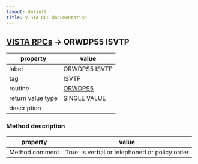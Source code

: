 ```yaml
---
layout: default
title: VISTA RPC documentation
---
```




## [VISTA RPCs](TableOfContent.md) &#8594; ORWDPS5 ISVTP 

 property | value 
--- | --- 
 label | ORWDPS5 ISVTP
 tag | ISVTP
 routine | [ORWDPS5](http://code.osehra.org/dox/Routine_ORWDPS5_source.html)
 return value type | SINGLE VALUE
 description | 


### Method description

 property | value 
--- | --- 
 Method comment | True: is verbal or telephoned or policy order